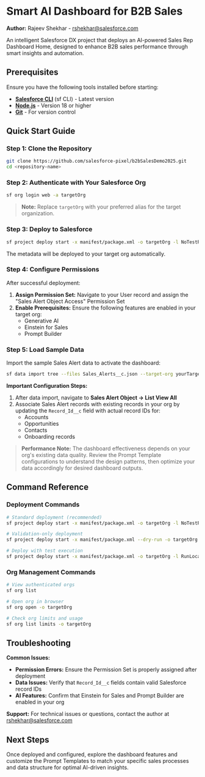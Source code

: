# Smart AI Dashboard for B2B Sales

**Author:** Rajeev Shekhar - rshekhar@salesforce.com

An intelligent Salesforce DX project that deploys an AI-powered Sales Rep Dashboard Home, designed to enhance B2B sales performance through smart insights and automation.

## Prerequisites

Ensure you have the following tools installed before starting:

- **[Salesforce CLI](https://developer.salesforce.com/tools/sfdxcli)** (sf CLI) - Latest version
- **[Node.js](https://nodejs.org/)** - Version 18 or higher
- **[Git](https://git-scm.com/)** - For version control

## Quick Start Guide

### Step 1: Clone the Repository

```bash
git clone https://github.com/salesforce-pixel/b2bSalesDemo2025.git
cd <repository-name>
```

### Step 2: Authenticate with Your Salesforce Org

```bash
sf org login web -a targetOrg
```

> **Note:** Replace `targetOrg` with your preferred alias for the target organization.

### Step 3: Deploy to Salesforce

```bash
sf project deploy start -x manifest/package.xml -o targetOrg -l NoTestRun
```

The metadata will be deployed to your target org automatically.

### Step 4: Configure Permissions

After successful deployment:

1. **Assign Permission Set:** Navigate to your User record and assign the "Sales Alert Object Access" Permission Set
2. **Enable Prerequisites:** Ensure the following features are enabled in your target org:
   - Generative AI
   - Einstein for Sales
   - Prompt Builder

### Step 5: Load Sample Data

Import the sample Sales Alert data to activate the dashboard:

```bash
sf data import tree --files Sales_Alerts__c.json --target-org yourTargetOrg 
```

**Important Configuration Steps:**

1. After data import, navigate to **Sales Alert Object → List View All**
2. Associate Sales Alert records with existing records in your org by updating the `Record_Id__c` field with actual record IDs for:
   - Accounts
   - Opportunities
   - Contacts
   - Onboarding records

> **Performance Note:** The dashboard effectiveness depends on your org's existing data quality. Review the Prompt Template configurations to understand the design patterns, then optimize your data accordingly for desired dashboard outputs.

## Command Reference

### Deployment Commands

```bash
# Standard deployment (recommended)
sf project deploy start -x manifest/package.xml -o targetOrg -l NoTestRun

# Validation-only deployment
sf project deploy start -x manifest/package.xml --dry-run -o targetOrg

# Deploy with test execution
sf project deploy start -x manifest/package.xml -o targetOrg -l RunLocalTests
```

### Org Management Commands

```bash
# View authenticated orgs
sf org list

# Open org in browser
sf org open -o targetOrg

# Check org limits and usage
sf org list limits -o targetOrg
```

## Troubleshooting

**Common Issues:**

- **Permission Errors:** Ensure the Permission Set is properly assigned after deployment
- **Data Issues:** Verify that `Record_Id__c` fields contain valid Salesforce record IDs
- **AI Features:** Confirm that Einstein for Sales and Prompt Builder are enabled in your org

**Support:** For technical issues or questions, contact the author at rshekhar@salesforce.com

## Next Steps

Once deployed and configured, explore the dashboard features and customize the Prompt Templates to match your specific sales processes and data structure for optimal AI-driven insights.